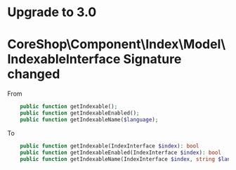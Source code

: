 # Upgrade to 3.0

# CoreShop\Component\Index\Model\IndexableInterface Signature changed

From

```php
    public function getIndexable();
    public function getIndexableEnabled();
    public function getIndexableName($language);
```

To

```php
    public function getIndexable(IndexInterface $index): bool
    public function getIndexableEnabled(IndexInterface $index): bool
    public function getIndexableName(IndexInterface $index, string $language): string
```


